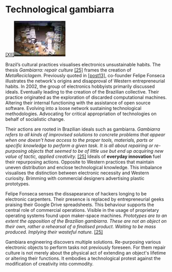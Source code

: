 # Technological gambiarra 


<p><a href="#image-bibliography">[XII]<img src="images/post15-1.jpg"></a></p>

Brazil’s cultural practices visualises electronics unsustainable habits. The thesis *Gambiarra: repair culture* <a href="#bibliography">[25]</a> frames the creation of *MetaReciclagem*. Previously quoted in <a href="#post-post13">[post13]</a>, co-founder Felipe Fonseca illustrates the network's origins and disapproval of Western entrepreneurial habits. In 2002, the group of electronics hobbyists primarily discussed ideals. Eventually leading to the creation of the Brazilian collective. Their practice originated as the exploration of discarded computational machines. Altering their internal functioning with the assistance of open source software. Evolving into a loose network sustaining technological methodologies. Advocating for critical appropriation of technologies on behalf of socialistic change. 



Their actions are rooted in Brazilian ideals such as gambiarra. *Gambiarra refers to all kinds of improvised solutions to concrete problems that appear when one doesn’t have access to the proper tools, materials, parts or specific knowledge to perform a given task. It is all about repairing or re-purposing objects that seemed to be of little use but end up acquiring new value of tactic, applied creativity.* <a href="#bibliography">[25]</a>  Ideals of **everyday innovation** fuel their repurposing actions. Opposite to Western practices that maintain uneven distribution and enclose technological knowledge. This imbalance visualises the distinction between electronic necessity and Western curiosity. Brimming with commercial designers advertising plastic prototypes. 



Felipe Fonseca senses the dissapearance of hackers longing to be electronic carpenters. Their presence is replaced by entrepreneurial geeks praising their Google Drive spreadsheets. This behaviour supports the central role of commercial operations. Visible in the usage of proprietary operating systems found upon maker-space machines. *Prototypes are to an extent the opposition of the Brazilian gambiarra. These are not an object on their own, rather a rehearsal of a finalised product. Waiting to be mass produced. Implying their wasteful nature.* <a href="#bibliography">[25]</a> 



Gambiara engineering discovers multiple solutions. Re-purposing various electronic objects to perform tasks not previously foreseen. For them repair culture is not merely about the physical act of extending an object's lifetime or altering their functions. It embodies a technological protest against the modification of creativity into commodity.  
